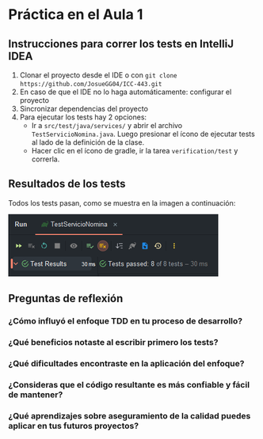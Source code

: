 # Práctica en el Aula 1
## Instrucciones para correr los tests en IntelliJ IDEA
1. Clonar el proyecto desde el IDE o con `git clone https://github.com/JosueGG04/ICC-443.git`
2. En caso de que el IDE no lo haga automáticamente: configurar el proyecto
3. Sincronizar dependencias del proyecto
4. Para ejecutar los tests hay 2 opciones:
    - Ir a `src/test/java/services/` y abrir el archivo `TestServicioNomina.java`. Luego presionar el ícono de ejecutar tests al lado de la definición de la clase. 
    - Hacer clic en el ícono de gradle, ir la tarea `verification/test` y correrla.

## Resultados de los tests
Todos los tests pasan, como se muestra en la imagen a continuación:

![Tests passed](images/tests-passed.png)

## Preguntas de reflexión
### ¿Cómo influyó el enfoque TDD en tu proceso de desarrollo?

### ¿Qué beneficios notaste al escribir primero los tests?

### ¿Qué dificultades encontraste en la aplicación del enfoque?

### ¿Consideras que el código resultante es más confiable y fácil de mantener?

### ¿Qué aprendizajes sobre aseguramiento de la calidad puedes aplicar en tus futuros proyectos?
